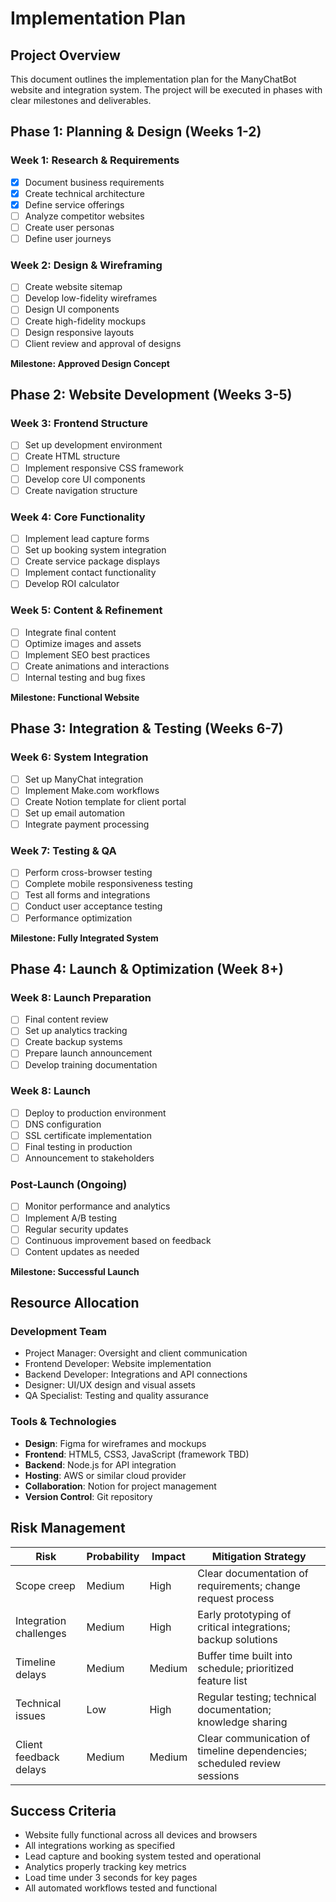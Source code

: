# Implementation Plan

## Project Overview

This document outlines the implementation plan for the ManyChatBot website and integration system. The project will be executed in phases with clear milestones and deliverables.

## Phase 1: Planning & Design (Weeks 1-2)

### Week 1: Research & Requirements
- [x] Document business requirements
- [x] Create technical architecture
- [x] Define service offerings
- [ ] Analyze competitor websites
- [ ] Create user personas
- [ ] Define user journeys

### Week 2: Design & Wireframing
- [ ] Create website sitemap
- [ ] Develop low-fidelity wireframes
- [ ] Design UI components
- [ ] Create high-fidelity mockups
- [ ] Design responsive layouts
- [ ] Client review and approval of designs

**Milestone: Approved Design Concept**

## Phase 2: Website Development (Weeks 3-5)

### Week 3: Frontend Structure
- [ ] Set up development environment
- [ ] Create HTML structure
- [ ] Implement responsive CSS framework
- [ ] Develop core UI components
- [ ] Create navigation structure

### Week 4: Core Functionality
- [ ] Implement lead capture forms
- [ ] Set up booking system integration
- [ ] Create service package displays
- [ ] Implement contact functionality
- [ ] Develop ROI calculator

### Week 5: Content & Refinement
- [ ] Integrate final content
- [ ] Optimize images and assets
- [ ] Implement SEO best practices
- [ ] Create animations and interactions
- [ ] Internal testing and bug fixes

**Milestone: Functional Website**

## Phase 3: Integration & Testing (Weeks 6-7)

### Week 6: System Integration
- [ ] Set up ManyChat integration
- [ ] Implement Make.com workflows
- [ ] Create Notion template for client portal
- [ ] Set up email automation
- [ ] Integrate payment processing

### Week 7: Testing & QA
- [ ] Perform cross-browser testing
- [ ] Complete mobile responsiveness testing
- [ ] Test all forms and integrations
- [ ] Conduct user acceptance testing
- [ ] Performance optimization

**Milestone: Fully Integrated System**

## Phase 4: Launch & Optimization (Week 8+)

### Week 8: Launch Preparation
- [ ] Final content review
- [ ] Set up analytics tracking
- [ ] Create backup systems
- [ ] Prepare launch announcement
- [ ] Develop training documentation

### Week 8: Launch
- [ ] Deploy to production environment
- [ ] DNS configuration
- [ ] SSL certificate implementation
- [ ] Final testing in production
- [ ] Announcement to stakeholders

### Post-Launch (Ongoing)
- [ ] Monitor performance and analytics
- [ ] Implement A/B testing
- [ ] Regular security updates
- [ ] Continuous improvement based on feedback
- [ ] Content updates as needed

**Milestone: Successful Launch**

## Resource Allocation

### Development Team
- Project Manager: Oversight and client communication
- Frontend Developer: Website implementation
- Backend Developer: Integrations and API connections
- Designer: UI/UX design and visual assets
- QA Specialist: Testing and quality assurance

### Tools & Technologies
- **Design**: Figma for wireframes and mockups
- **Frontend**: HTML5, CSS3, JavaScript (framework TBD)
- **Backend**: Node.js for API integration
- **Hosting**: AWS or similar cloud provider
- **Collaboration**: Notion for project management
- **Version Control**: Git repository

## Risk Management

| Risk | Probability | Impact | Mitigation Strategy |
|------|------------|--------|---------------------|
| Scope creep | Medium | High | Clear documentation of requirements; change request process |
| Integration challenges | Medium | High | Early prototyping of critical integrations; backup solutions |
| Timeline delays | Medium | Medium | Buffer time built into schedule; prioritized feature list |
| Technical issues | Low | High | Regular testing; technical documentation; knowledge sharing |
| Client feedback delays | Medium | Medium | Clear communication of timeline dependencies; scheduled review sessions |

## Success Criteria

- Website fully functional across all devices and browsers
- All integrations working as specified
- Lead capture and booking system tested and operational
- Analytics properly tracking key metrics
- Load time under 3 seconds for key pages
- All automated workflows tested and functional
